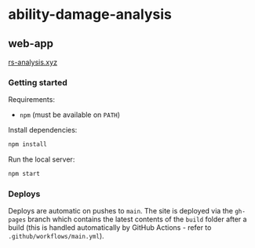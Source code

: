 # ability-damage-analysis

## web-app

[rs-analysis.xyz](https://rs-analysis.xyz)

### Getting started

Requirements:

-   `npm` (must be available on `PATH`)

Install dependencies:

```sh
npm install
```

Run the local server:

```sh
npm start
```

### Deploys

Deploys are automatic on pushes to `main`. The site is deployed via the `gh-pages`
branch which contains the latest contents of the `build` folder after a build (this is handled
automatically by GitHub Actions - refer to `.github/workflows/main.yml`).
